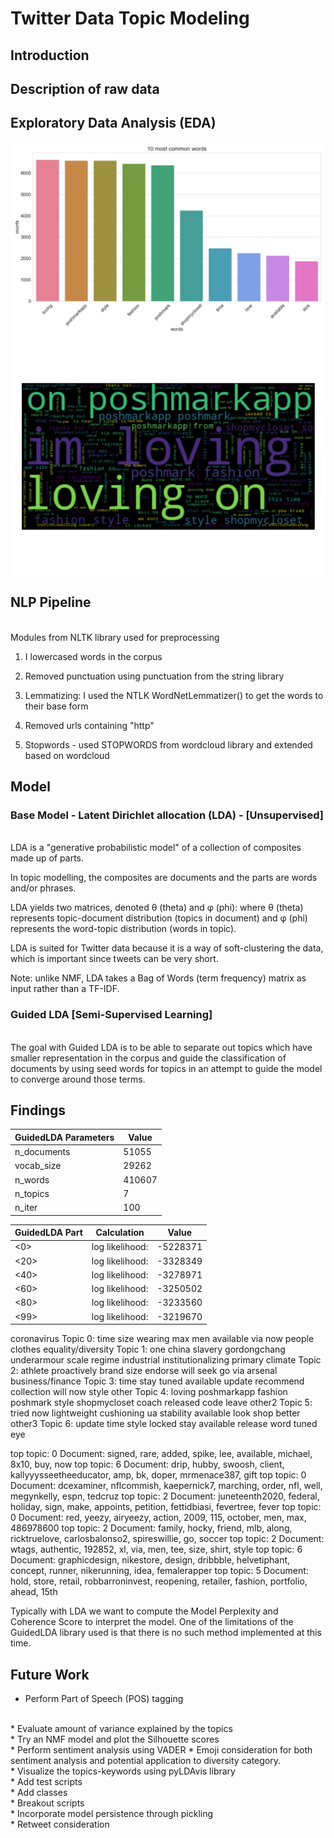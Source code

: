 # Twitter Data Topic Modeling
## Introduction


## Description of raw data

## Exploratory Data Analysis (EDA)


<img src="https://raw.githubusercontent.com/jeffbauerle/NLP_Twitter/master/images/common_words.png">

<img src="https://raw.githubusercontent.com/jeffbauerle/NLP_Twitter/master/images/wordcloud.png">

## NLP Pipeline 
<br>
Modules from NLTK library used for preprocessing

1. I lowercased words in the corpus

2. Removed punctuation using punctuation from the string library

3. Lemmatizing: I used the NTLK WordNetLemmatizer() to get the words to their base form

4. Removed urls containing "http"

5. Stopwords - used STOPWORDS from wordcloud library and extended based on wordcloud


## Model
### Base Model - Latent Dirichlet allocation (LDA) - [Unsupervised] 
<br>
LDA is a "generative probabilistic model" of a collection of composites made up of parts. 

In topic modelling, the composites are documents and the parts are words and/or phrases.

LDA yields two matrices, denoted θ (theta) and φ (phi): where θ (theta) represents topic-document distribution (topics in document) and φ (phi) represents the word-topic distribution (words in topic).

LDA is suited for Twitter data because it is a way of soft-clustering the data, which is important since tweets can be very short.

Note: unlike NMF, LDA takes a Bag of Words (term frequency) matrix as input rather than a TF-IDF.

### Guided LDA [Semi-Supervised Learning]
<br>
The goal with Guided LDA is to be able to separate out topics which have smaller representation in the corpus and guide the classification of documents by using seed words for topics in an attempt to guide the model to converge around those terms.



## Findings


| GuidedLDA Parameters  | Value   | 
|---|---|
| n_documents  | 51055  |  
|  vocab_size | 29262  | 
|  n_words | 410607  |  
|  n_topics | 7 |  
|  n_iter | 100 | 

| GuidedLDA Part  | Calculation  | Value |
|---|---|---|
| <0>  | log likelihood:  | -5228371  |
| <20> | log likelihood: | -3328349 |
| <40> | log likelihood: | -3278971 |
| <60> | log likelihood: | -3250502 |
| <80> | log likelihood: | -3233560 |
| <99> | log likelihood: | -3219670 |


coronavirus
Topic 0: time size wearing max men available via now people clothes
equality/diversity
Topic 1: one china slavery gordongchang underarmour scale regime industrial institutionalizing primary
climate
Topic 2: athlete proactively brand size endorse will seek go via arsenal
business/finance
Topic 3: time stay tuned available update recommend collection will now style
other
Topic 4: loving poshmarkapp fashion poshmark style shopmycloset coach released code leave
other2
Topic 5: tried now lightweight cushioning ua stability available look shop better
other3
Topic 6: update time style locked stay available release word tuned eye


top topic: 0 Document: signed, rare, added, spike, lee, available, michael, 8x10, buy, now
top topic: 6 Document: drip, hubby, swoosh, client, kallyyysseetheeducator, amp, bk, doper, mrmenace387, gift
top topic: 0 Document: dcexaminer, nflcommish, kaepernick7, marching, order, nfl, well, megynkelly, espn, tedcruz
top topic: 2 Document: juneteenth2020, federal, holiday, sign, make, appoints, petition, fettidbiasi, fevertree, fever
top topic: 0 Document: red, yeezy, airyeezy, action, 2009, 115, october, men, max, 486978600
top topic: 2 Document: family, hocky, friend, mlb, along, ricktruelove, carlosbalonso2, spireswillie, go, soccer
top topic: 2 Document: wtags, authentic, 192852, xl, via, men, tee, size, shirt, style
top topic: 6 Document: graphicdesign, nikestore, design, dribbble, helvetiphant, concept, runner, nikerunning, idea, femalerapper
top topic: 5 Document: hold, store, retail, robbarroninvest, reopening, retailer, fashion, portfolio, ahead, 15th

Typically with LDA we want to compute the Model Perplexity and Coherence Score to interpret the model. One of the limitations of the GuidedLDA library used is that there is no such method implemented at this time.


## Future Work
* Perform Part of Speech (POS) tagging
<br>
* Evaluate amount of variance explained by the topics
<br>
* Try an NMF model and plot the Silhouette scores
<br>
* Perform sentiment analysis using VADER
* Emoji consideration for both sentiment analysis and potential application to diversity category.
<br>
* Visualize the topics-keywords using pyLDAvis library
<br>
* Add test scripts
<br>
* Add classes
<br>
* Breakout scripts
<br>
* Incorporate model persistence through pickling
<br>
* Retweet consideration







